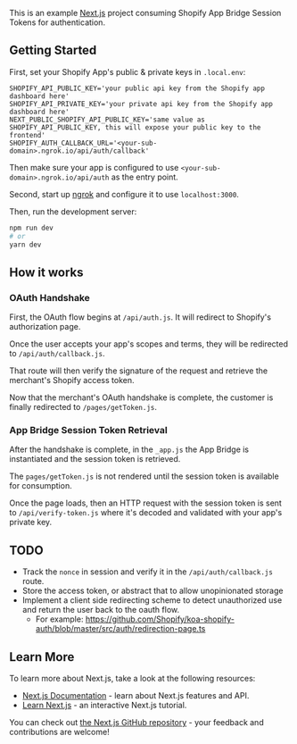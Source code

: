 This is an example [Next.js](https://nextjs.org/) project consuming Shopify App Bridge Session Tokens for authentication.

## Getting Started

First, set your Shopify App's public & private keys in `.local.env`:

```
SHOPIFY_API_PUBLIC_KEY='your public api key from the Shopify app dashboard here'
SHOPIFY_API_PRIVATE_KEY='your private api key from the Shopify app dashboard here'
NEXT_PUBLIC_SHOPIFY_API_PUBLIC_KEY='same value as SHOPIFY_API_PUBLIC_KEY, this will expose your public key to the frontend'
SHOPIFY_AUTH_CALLBACK_URL='<your-sub-domain>.ngrok.io/api/auth/callback'
```

Then make sure your app is configured to use `<your-sub-domain>.ngrok.io/api/auth` as the entry point.

Second, start up [ngrok](https://ngrok.io) and configure it to use `localhost:3000`.

Then, run the development server:

```bash
npm run dev
# or
yarn dev
```

## How it works

### OAuth Handshake

First, the OAuth flow begins at `/api/auth.js`. It will redirect to Shopify's authorization page.

Once the user accepts your app's scopes and terms, they will be redirected to `/api/auth/callback.js`.

That route will then verify the signature of the request and retrieve the merchant's Shopify access token.

Now that the merchant's OAuth handshake is complete, the customer is finally redirected to `/pages/getToken.js`.

### App Bridge Session Token Retrieval

After the handshake is complete, in the `_app.js` the App Bridge is instantiated and the session token is retrieved.

The `pages/getToken.js` is not rendered until the session token is available for consumption.

Once the page loads, then an HTTP request with the session token is sent to `/api/verify-token.js` where it's decoded and validated with your app's private key.

## TODO

* Track the `nonce` in session and verify it in the `/api/auth/callback.js` route.
* Store the access token, or abstract that to allow unopinionated storage
* Implement a client side redirecting scheme to detect unauthorized use and return the user back to the oauth flow.
  * For example: https://github.com/Shopify/koa-shopify-auth/blob/master/src/auth/redirection-page.ts

## Learn More

To learn more about Next.js, take a look at the following resources:

- [Next.js Documentation](https://nextjs.org/docs) - learn about Next.js features and API.
- [Learn Next.js](https://nextjs.org/learn) - an interactive Next.js tutorial.

You can check out [the Next.js GitHub repository](https://github.com/vercel/next.js/) - your feedback and contributions are welcome!

